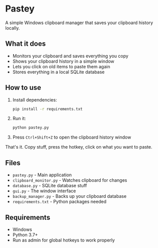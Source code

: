 # Pastey

A simple Windows clipboard manager that saves your clipboard history locally.

## What it does

- Monitors your clipboard and saves everything you copy
- Shows your clipboard history in a simple window
- Lets you click on old items to paste them again
- Stores everything in a local SQLite database

## How to use

1. Install dependencies:

   ```bash
   pip install -r requirements.txt
   ```

2. Run it:

   ```bash
   python pastey.py
   ```

3. Press `Ctrl+Shift+Z` to open the clipboard history window

That's it. Copy stuff, press the hotkey, click on what you want to paste.

## Files

- `pastey.py` - Main application
- `clipboard_monitor.py` - Watches clipboard for changes
- `database.py` - SQLite database stuff
- `gui.py` - The window interface
- `backup_manager.py` - Backs up your clipboard database
- `requirements.txt` - Python packages needed

## Requirements

- Windows
- Python 3.7+
- Run as admin for global hotkeys to work properly

